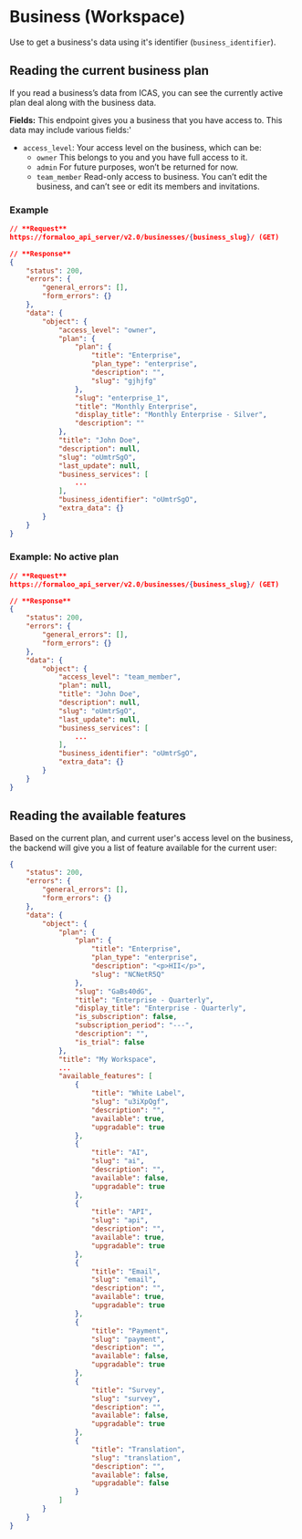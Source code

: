 # Business (Workspace)

Use to get a business's data using it's identifier (`business_identifier`).

## Reading the current business plan

If you read a business’s data from ICAS, you can see the currently active plan deal along with the business data.

**Fields:** This endpoint gives you a business that you have access to. This data may include various fields:'

- `access_level`: Your access level on the business, which can be:
  - `owner` This belongs to you and you have full access to it.
  - `admin` For future purposes, won’t be returned for now.
  - `team_member` Read-only access to business. You can’t edit the business, and can’t see or edit its members and invitations.

### Example

```json
// **Request**
https://formaloo_api_server/v2.0/businesses/{business_slug}/ (GET)

// **Response**
{
    "status": 200,
    "errors": {
        "general_errors": [],
        "form_errors": {}
    },
    "data": {
        "object": {
            "access_level": "owner",
            "plan": {
                "plan": {
                    "title": "Enterprise",
                    "plan_type": "enterprise",
                    "description": "",
                    "slug": "gjhjfg"
                },
                "slug": "enterprise_1",
                "title": "Monthly Enterprise",
                "display_title": "Monthly Enterprise - Silver",
                "description": ""
            },
            "title": "John Doe",
            "description": null,
            "slug": "oUmtrSgO",
            "last_update": null,
            "business_services": [
                ...
            ],
            "business_identifier": "oUmtrSgO",
            "extra_data": {}
        }
    }
}
```

### Example: No active plan

```json
// **Request**
https://formaloo_api_server/v2.0/businesses/{business_slug}/ (GET)

// **Response**
{
    "status": 200,
    "errors": {
        "general_errors": [],
        "form_errors": {}
    },
    "data": {
        "object": {
            "access_level": "team_member",
            "plan": null,
            "title": "John Doe",
            "description": null,
            "slug": "oUmtrSgO",
            "last_update": null,
            "business_services": [
                ...
            ],
            "business_identifier": "oUmtrSgO",
            "extra_data": {}
        }
    }
}
```

## Reading the available features

Based on the current plan, and current user's access level on the business, the backend will give you a list of feature available for the current user:

``` JSON
{
    "status": 200,
    "errors": {
        "general_errors": [],
        "form_errors": {}
    },
    "data": {
        "object": {
            "plan": {
                "plan": {
                    "title": "Enterprise",
                    "plan_type": "enterprise",
                    "description": "<p>HII</p>",
                    "slug": "NCNetR5Q"
                },
                "slug": "GaBs40dG",
                "title": "Enterprise - Quarterly",
                "display_title": "Enterprise - Quarterly",
                "is_subscription": false,
                "subscription_period": "---",
                "description": "",
                "is_trial": false
            },
            "title": "My Workspace",
            ...
            "available_features": [
                {
                    "title": "White Label",
                    "slug": "u3iXpQgf",
                    "description": "",
                    "available": true,
                    "upgradable": true
                },
                {
                    "title": "AI",
                    "slug": "ai",
                    "description": "",
                    "available": false,
                    "upgradable": true
                },
                {
                    "title": "API",
                    "slug": "api",
                    "description": "",
                    "available": true,
                    "upgradable": true
                },
                {
                    "title": "Email",
                    "slug": "email",
                    "description": "",
                    "available": true,
                    "upgradable": true
                },
                {
                    "title": "Payment",
                    "slug": "payment",
                    "description": "",
                    "available": false,
                    "upgradable": true
                },
                {
                    "title": "Survey",
                    "slug": "survey",
                    "description": "",
                    "available": false,
                    "upgradable": true
                },
                {
                    "title": "Translation",
                    "slug": "translation",
                    "description": "",
                    "available": false,
                    "upgradable": false
                }
            ]
        }
    }
}
```
